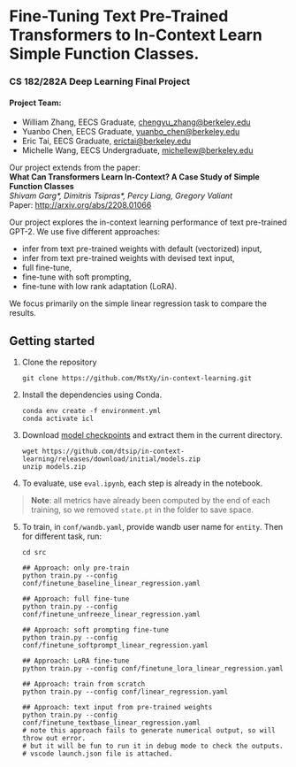 # Fine-Tuning Text Pre-Trained Transformers to In-Context Learn Simple Function Classes.

### CS 182/282A Deep Learning Final Project

#### Project Team:
- William Zhang, EECS Graduate, [chengyu_zhang@berkeley.edu](mailto:chengyu_zhang@berkeley.edu)
- Yuanbo Chen, EECS Graduate, [yuanbo_chen@berkeley.edu](mailto:yuanbo_chen@berkeley.edu)
- Eric Tai, EECS Graduate, [erictai@berkeley.edu](mailto:erictai@berkeley.edu)
- Michelle Wang, EECS Undergraduate,  [michellew@berkeley.edu](mailto:michellew@berkeley.edu)


Our project extends from the paper: <br>
**What Can Transformers Learn In-Context? A Case Study of Simple Function Classes** <br>
*Shivam Garg\*, Dimitris Tsipras\*, Percy Liang, Gregory Valiant* <br>
Paper: http://arxiv.org/abs/2208.01066 <br>

Our project explores the in-context learning performance of text pre-trained GPT-2. We use five different approaches: 

- infer from text pre-trained weights with default (vectorized) input,
- infer from text pre-trained weights with devised text input,
- full fine-tune,
- fine-tune with soft prompting,
- fine-tune with low rank adaptation (LoRA). 

We focus primarily on the simple linear regression task to compare the results. 

## Getting started
1. Clone the repository
    ```
    git clone https://github.com/MstXy/in-context-learning.git
    ```

2. Install the dependencies using Conda.

    ```
    conda env create -f environment.yml
    conda activate icl
    ```

3. Download [model checkpoints](https://drive.google.com/file/d/15l2CPrhuiVSmrYG7C3TSfCnPiKKkPiqg/view?usp=drive_link) and extract them in the current directory.

    ```
    wget https://github.com/dtsip/in-context-learning/releases/download/initial/models.zip
    unzip models.zip
    ```

4. To evaluate, use `eval.ipynb`, each step is already in the notebook. 
> **Note**: all metrics have already been computed by the end of each training, so we removed `state.pt` in the folder to save space. 

5. To train, in `conf/wandb.yaml`, provide wandb user name for `entity`. Then for different task, run:

    ```
    cd src

    ## Approach: only pre-train
    python train.py --config conf/finetune_baseline_linear_regression.yaml
    
    ## Approach: full fine-tune
    python train.py --config conf/finetune_unfreeze_linear_regression.yaml

    ## Approach: soft prompting fine-tune
    python train.py --config conf/finetune_softprompt_linear_regression.yaml

    ## Approach: LoRA fine-tune
    python train.py --config conf/finetune_lora_linear_regression.yaml

    ## Approach: train from scratch
    python train.py --config conf/linear_regression.yaml

    ## Approach: text input from pre-trained weights
    python train.py --config conf/finetune_textbase_linear_regression.yaml
    # note this approach fails to generate numerical output, so will throw out error.
    # but it will be fun to run it in debug mode to check the outputs.
    # vscode launch.json file is attached. 
    ```
